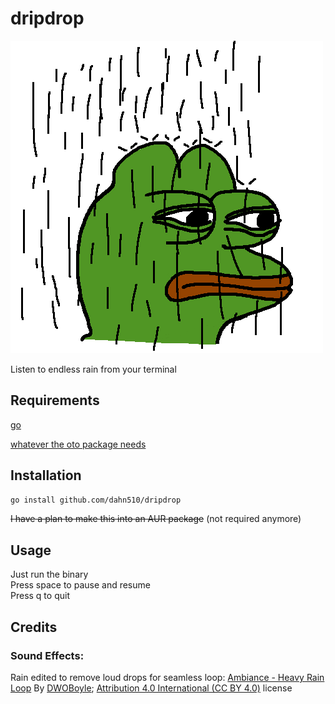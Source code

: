 # dripdrop

![pepe chillin](pepe_on_rain.png)

Listen to endless rain from your terminal

## Requirements

[go](https://go.dev)

[whatever the oto package needs](https://github.com/ebitengine/oto?tab=readme-ov-file#prerequisite)

## Installation

```bash
go install github.com/dahn510/dripdrop
```  
~~I have a plan to make this into an AUR package~~ (not required anymore)

## Usage

Just run the binary  
Press space to pause and resume  
Press q to quit

## Credits

### Sound Effects:
Rain edited to remove loud drops for seamless loop: [Ambiance - Heavy Rain Loop](https://freesound.org/s/136971/)
By [DWOBoyle](https://freesound.org/people/DWOBoyle);
[Attribution 4.0 International (CC BY 4.0)](https://creativecommons.org/licenses/by/4.0/) license

